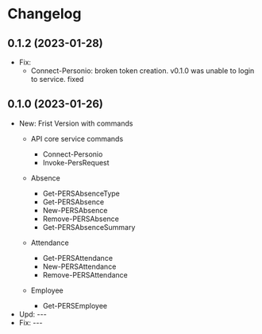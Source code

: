 ﻿# Changelog
## 0.1.2 (2023-01-28)
 - Fix:
    - Connect-Personio: broken token creation. v0.1.0 was unable to login to service. fixed
## 0.1.0 (2023-01-26)
 - New: Frist Version with commands
    -  API core service commands
        - Connect-Personio
        - Invoke-PersRequest

    - Absence
        - Get-PERSAbsenceType
        - Get-PERSAbsence
        - New-PERSAbsence
        - Remove-PERSAbsence
        - Get-PERSAbsenceSummary
    - Attendance
        - Get-PERSAttendance
        - New-PERSAttendance
        - Remove-PERSAttendance

    - Employee
        - Get-PERSEmployee
 - Upd: ---
 - Fix: ---